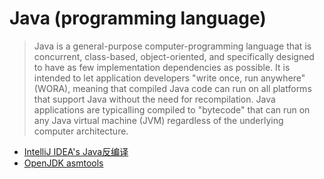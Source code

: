 Java (programming language)
===========================

> Java is a general-purpose computer-programming language that is concurrent, class-based, object-oriented, and specifically designed to have as few implementation dependencies as possible. It is intended to let application developers "write once, run anywhere"(WORA), meaning that compiled Java code can run on all platforms that support Java without the need for recompilation. Java applications are typicalling compiled to "bytecode" that can run on any Java virtual machine (JVM) regardless
> of the underlying computer architecture.

- [IntelliJ IDEA's Java反编译](/root/java/javaPrj/java-decompiler/README.md)
- [OpenJDK asmtools](/root/java/javaPrj/AsmTools/README.md)
